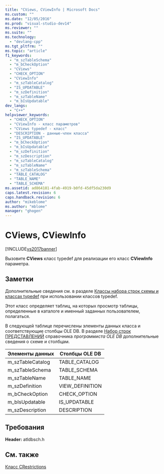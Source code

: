 ```yaml
---
title: "CViews, CViewInfo | Microsoft Docs"
ms.custom: ""
ms.date: "12/05/2016"
ms.prod: "visual-studio-dev14"
ms.reviewer: ""
ms.suite: ""
ms.technology: 
  - "devlang-cpp"
ms.tgt_pltfrm: ""
ms.topic: "article"
f1_keywords: 
  - "m_szTableSchema"
  - "m_bCheckOption"
  - "CViews"
  - "CHECK_OPTION"
  - "CViewInfo"
  - "m_szTableCatalog"
  - "IS_UPDATABLE"
  - "m_szDefinition"
  - "m_szTableName"
  - "m_bIsUpdatable"
dev_langs: 
  - "C++"
helpviewer_keywords: 
  - "CHECK_OPTION"
  - "CViewInfo - класс параметров"
  - "CViews typedef - класс"
  - "DESCRIPTION - данные-член класса"
  - "IS_UPDATABLE"
  - "m_bCheckOption"
  - "m_bIsUpdatable"
  - "m_szDefinition"
  - "m_szDescription"
  - "m_szTableCatalog"
  - "m_szTableName"
  - "m_szTableSchema"
  - "TABLE_CATALOG"
  - "TABLE_NAME"
  - "TABLE_SCHEMA"
ms.assetid: ad864181-4fab-4919-b0fd-45df5da230d9
caps.latest.revision: 6
caps.handback.revision: 6
author: "mikeblome"
ms.author: "mblome"
manager: "ghogen"
---
```

# CViews, CViewInfo
[!INCLUDE[vs2017banner](../../assembler/inline/includes/vs2017banner.md)]

Вызовите **CViews** класс typedef для реализации его класс **CViewInfo** параметра.  
  
## Заметки  
 Дополнительные сведения см. в разделе [Классы набора строк схемы и классах typedef](../Topic/Schema%20Rowset%20Classes%20and%20Typedef%20Classes.md) при использовании классов typedef.  
  
 Этот класс определяет таблиц, на которых просмотр таблицы, определенные в каталоге и именный заданных пользователем, полагаться.  
  
 В следующей таблице перечислены элементы данных класса и соответствующие столбцы OLE DB.  В разделе [Набор строк ПРЕДСТАВЛЕНИЙ](https://msdn.microsoft.com/en-us/library/ms723122.aspx) справочника *программиста OLE DB* дополнительные сведения о схеме и столбцам.  
  
|Элементы данных|Столбцы OLE DB|  
|---------------------|--------------------|  
|m\_szTableCatalog|TABLE\_CATALOG|  
|m\_szTableSchema|TABLE\_SCHEMA|  
|m\_szTableName|TABLE\_NAME|  
|m\_szDefinition|VIEW\_DEFINITION|  
|m\_bCheckOption|CHECK\_OPTION|  
|m\_bIsUpdatable|IS\_UPDATABLE|  
|m\_szDescription|DESCRIPTION|  
  
## Требования  
 **Header:**  atldbsch.h  
  
## См. также  
 [Класс CRestrictions](../Topic/CRestrictions%20Class.md)